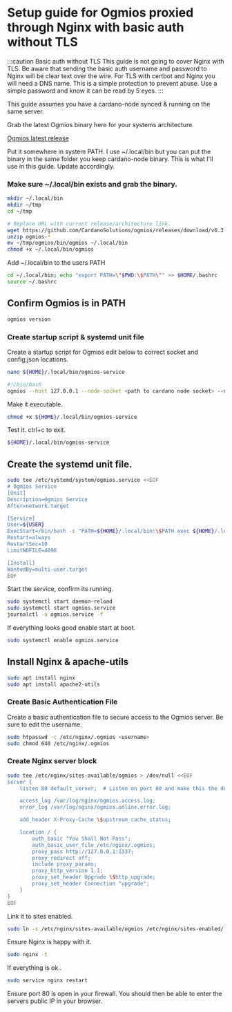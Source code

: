 # Setup guide for Ogmios proxied through Nginx with basic auth without TLS

:::caution Basic auth without TLS
This guide is not going to cover Nginx with TLS. Be aware that sending the basic auth username and password to Nginx will be clear text over the wire. For TLS with certbot and Nginx you will need a DNS name. This is a simple protection to prevent abuse. Use a simple password and know it can be read by 5 eyes.
:::

This guide assumes you have a cardano-node synced & running on the same server.

Grab the latest Ogmios binary here for your systems architecture.

[Ogmios latest release](https://github.com/CardanoSolutions/ogmios/releases)

Put it somewhere in system PATH. I use ~/.local/bin but you can put the binary in the same folder you keep cardano-node binary. This is what I'll use in this guide. Update accordingly.

### Make sure ~/.local/bin exists and grab the binary.

```bash
mkdir ~/.local/bin
mkdir ~/tmp
cd ~/tmp

# Replace URL with current release/architecture link.
wget https://github.com/CardanoSolutions/ogmios/releases/download/v6.3.0/ogmios-v6.3.0-aarch64-linux.zip
unzip ogmios-*
mv ~/tmp/ogmios/bin/ogmios ~/.local/bin
chmod +x ~/.local/bin/ogmios
```

Add ~/.local/bin to the users PATH

```bash
cd ~/.local/bin; echo "export PATH=\"$PWD:\$PATH\"" >> $HOME/.bashrc
source ~/.bashrc
```

## Confirm Ogmios is in PATH

```bash
ogmios version
```

### Create startup script & systemd unit file

Create a startup script for Ogmios edit below to correct socket and config.json locations.

```bash
nano ${HOME}/.local/bin/ogmios-service
```

```bash
#!/bin/bash
ogmios --host 127.0.0.1 --node-socket <path to cardano node socket> --node-config <path to cardano node config.json>
```

Make it executable.

```bash
chmod +x ${HOME}/.local/bin/ogmios-service

```

Test it. ctrl+c to exit.

```bash
${HOME}/.local/bin/ogmios-service

```

## Create the systemd unit file.

```bash
sudo tee /etc/systemd/system/ogmios.service <<EOF
# Ogmios Service
[Unit]
Description=Ogmios Service
After=network.target

[Service]
User=${USER}
ExecStart=/bin/bash -c "PATH=${HOME}/.local/bin:\$PATH exec ${HOME}/.local/bin/ogmios-service"
Restart=always
RestartSec=10
LimitNOFILE=4096

[Install]
WantedBy=multi-user.target
EOF
```

Start the service, confirm its running.

```bash
sudo systemctl start daemon-reload
sudo systemctl start ogmios.service
journalctl -u ogmios.service -f
```

If everything looks good enable start at boot.

```bash
sudo systemctl enable ogmios.service
```

## Install Nginx & apache-utils

```bash
sudo apt install nginx
sudo apt install apache2-utils
```

### Create Basic Authentication File

Create a basic authentication file to secure access to the Ogmios server. Be sure to edit the username.

```bash
sudo htpasswd -c /etc/nginx/.ogmios <username>
sudo chmod 640 /etc/nginx/.ogmios
```


### Create Nginx server block

```bash
sudo tee /etc/nginx/sites-available/ogmios > /dev/null <<EOF
server {
    listen 80 default_server;  # Listen on port 80 and make this the default server

    access_log /var/log/nginx/ogmios.access.log;
    error_log /var/log/nginx/ogmios.online.error.log;

    add_header X-Proxy-Cache \$upstream_cache_status;

    location / {
        auth_basic "You Shall Not Pass";
        auth_basic_user_file /etc/nginx/.ogmios;
        proxy_pass http://127.0.0.1:1337;
        proxy_redirect off;
        include proxy_params;
        proxy_http_version 1.1;
        proxy_set_header Upgrade \$http_upgrade;
        proxy_set_header Connection "upgrade";
    }
}
EOF

```

Link it to sites enabled.

```bash
sudo ln -s /etc/nginx/sites-available/ogmios /etc/nginx/sites-enabled/
```

Ensure Nginx is happy with it.

```bash
sudo nginx -t
```

If everything is ok..

```bash
sudo service nginx restart
```

Ensure port 80 is open in your firewall. You should then be able to enter the servers public IP in your browser.


